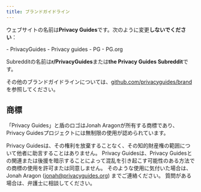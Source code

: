```yaml
---
title: ブランドガイドライン
---
```


ウェブサイトの名前は**Privacy Guides**です。次のように変更**しないでください**：

<div class="pg-red" markdown>
- PrivacyGuides
- Privacy guides
- PG
- PG.org
</div>

Subredditの名前は**r/PrivacyGuides**または**the Privacy Guides Subreddit**です。

その他のブランドガイドラインについては、[github.com/privacyguides/brand](https://github.com/privacyguides/brand)を参照してください。

## 商標

「Privacy Guides」と盾のロゴはJonah Aragonが所有する商標であり、Privacy Guidesプロジェクトには無制限の使用が認められています。

Privacy Guidesは、その権利を放棄することなく、その知的財産権の範囲について他者に助言することはありません。 Privacy Guidesは、Privacy Guidesとの関連または後援を暗示することによって混乱を引き起こす可能性のある方法での商標の使用を許可または同意しません。 そのような使用に気付いた場合は、Jonah Aragon (jonah@privacyguides.org) までご連絡ください。 質問がある場合は、弁護士に相談してください。
